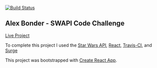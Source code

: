 [![Build Status](https://travis-ci.org/lexbonder/swapi.svg?branch=master)](https://travis-ci.org/lexbonder/swapi)

## Alex Bonder - SWAPI Code Challenge
[Live Project](http://lexbonder-swapi-challenge.surge.sh/)

To complete this project I used the [Star Wars API](https://swapi.co/), [React](https://reactjs.org/), [Travis-CI](https://travis-ci.org/), and [Surge](https://surge.sh/)

This project was bootstrapped with [Create React App](https://github.com/facebookincubator/create-react-app).
